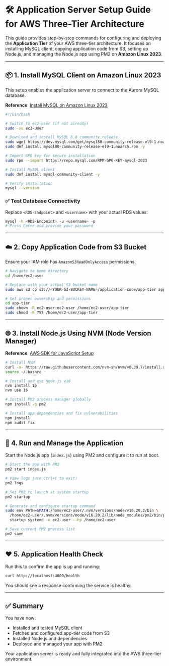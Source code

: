 # 🛠️ Application Server Setup Guide for AWS Three-Tier Architecture

This guide provides step-by-step commands for configuring and deploying the **Application Tier** of your AWS three-tier architecture. It focuses on installing MySQL client, copying application code from S3, setting up Node.js, and managing the Node.js app using PM2 on **Amazon Linux 2023**.

---

## 📦 1. Install MySQL Client on Amazon Linux 2023

This setup enables the application server to connect to the Aurora MySQL database.

**Reference**: [Install MySQL on Amazon Linux 2023](https://dev.to/aws-builders/installing-mysql-on-amazon-linux-2023-1512)

```bash
#!/bin/bash

# Switch to ec2-user (if not already)
sudo -su ec2-user

# Download and install MySQL 8.0 community release
sudo wget https://dev.mysql.com/get/mysql80-community-release-el9-1.noarch.rpm
sudo dnf install mysql80-community-release-el9-1.noarch.rpm -y

# Import GPG key for secure installation
sudo rpm --import https://repo.mysql.com/RPM-GPG-KEY-mysql-2023

# Install MySQL client
sudo dnf install mysql-community-client -y

# Verify installation
mysql --version
```

### ✅ Test Database Connectivity

Replace `<RDS-Endpoint>` and `<username>` with your actual RDS values:

```bash
mysql -h <RDS-Endpoint> -u <username> -p
# Press Enter and provide your password
```

---

## ☁️ 2. Copy Application Code from S3 Bucket

Ensure your IAM role has `AmazonS3ReadOnlyAccess` permissions.

```bash
# Navigate to home directory
cd /home/ec2-user

# Replace with your actual S3 bucket name
sudo aws s3 cp s3://<YOUR-S3-BUCKET-NAME>/application-code/app-tier app-tier --recursive

# Set proper ownership and permissions
cd app-tier
sudo chown -R ec2-user:ec2-user /home/ec2-user/app-tier
sudo chmod -R 755 /home/ec2-user/app-tier
```

---

## 🌐 3. Install Node.js Using NVM (Node Version Manager)

**Reference**: [AWS SDK for JavaScript Setup](https://docs.aws.amazon.com/sdk-for-javascript/v2/developer-guide/setting-up-node-on-ec2-instance.html)

```bash
# Install NVM
curl -o- https://raw.githubusercontent.com/nvm-sh/nvm/v0.39.7/install.sh | bash
source ~/.bashrc

# Install and use Node.js v16
nvm install 16
nvm use 16

# Install PM2 process manager globally
npm install -g pm2

# Install app dependencies and fix vulnerabilities
npm install
npm audit fix
```

---

## 🚀 4. Run and Manage the Application

Start the Node.js app (`index.js`) using PM2 and configure it to run at boot.

```bash
# Start the app with PM2
pm2 start index.js

# View logs (use Ctrl+C to exit)
pm2 logs

# Set PM2 to launch at system startup
pm2 startup

# Generate and configure startup command
sudo env PATH=$PATH:/home/ec2-user/.nvm/versions/node/v16.20.2/bin \
  /home/ec2-user/.nvm/versions/node/v16.20.2/lib/node_modules/pm2/bin/pm2 \
  startup systemd -u ec2-user --hp /home/ec2-user

# Save current PM2 process list
pm2 save
```

---

## ❤️ 5. Application Health Check

Run this to confirm the app is up and running:

```bash
curl http://localhost:4000/health
```

You should see a response confirming the service is healthy.

---

## ✅ Summary

You have now:

- Installed and tested MySQL client
- Fetched and configured app-tier code from S3
- Installed Node.js and dependencies
- Deployed and managed your app with PM2

Your application server is ready and fully integrated into the AWS three-tier environment.
